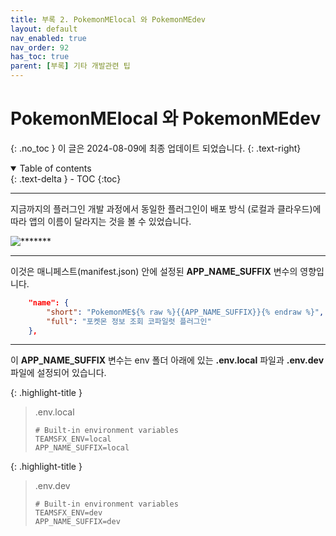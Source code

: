 ```yaml
---
title: 부록 2. PokemonMElocal 와 PokemonMEdev
layout: default
nav_enabled: true
nav_order: 92
has_toc: true
parent: [부록] 기타 개발관련 팁
---
```


# PokemonMElocal 와 PokemonMEdev
{: .no_toc }
이 글은 2024-08-09에 최종 업데이트 되었습니다.
{: .text-right}

<details open markdown="block">
  <summary>
    Table of contents
  </summary>
  {: .text-delta }
- TOC
{:toc}
</details>

---

지금까지의 플러그인 개발 과정에서 동일한 플러그인이 배포 방식 (로컬과 클라우드)에 따라 앱의 이름이 달라지는 것을 볼 수 있었습니다.

![*******](../assets/50/52-01.png)

---

이것은 매니페스트(manifest.json) 안에 설정된 **APP_NAME_SUFFIX** 변수의 영향입니다.

```json
    "name": {
        "short": "PokemonME${% raw %}{{APP_NAME_SUFFIX}}{% endraw %}",
        "full": "포켓몬 정보 조회 코파일럿 플러그인"
    },
```

---

이 **APP_NAME_SUFFIX** 변수는 env 폴더 아래에 있는 **.env.local** 파일과 **.env.dev** 파일에 설정되어 있습니다.

{: .highlight-title }
> .env.local
> 
> ```env
> # Built-in environment variables
> TEAMSFX_ENV=local
> APP_NAME_SUFFIX=local
> ```


{: .highlight-title }
> .env.dev
> 
> ```env
> # Built-in environment variables
> TEAMSFX_ENV=dev
> APP_NAME_SUFFIX=dev
> ```

